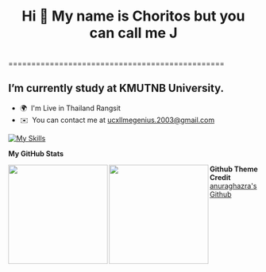 
<h1 align="center"> Hi 👋 My name is Choritos but you can call me J </h1> <br>
===============================================

I’m currently study at KMUTNB University.
-----------------------------------------

* 🌍  I'm Live in Thailand Rangsit
* ✉️  You can contact me at [ucxllmegenius.2003@gmail.com](mailto:ucxllmegenius.2003@gmail.com)

[![My Skills](https://skillicons.dev/icons?i=js,html,css,cpp,figma,git,github,java,lua,mongodb,py)](https://skillicons.dev)


<b>My GitHub Stats</b>


<a href="https://github.com/anuraghazra/github-readme-stats">
  <p><img align="left" height=200 align="left" src="https://github-readme-stats.vercel.app/api?username=JohnEleanor" /></p>
</a>
<a href="https://github.com/anuraghazra/convoychat">
  <p><img align="left" height=200 align="center" src="https://github-readme-stats.vercel.app/api/top-langs?username=JohnEleanor&layout=compact&langs_count=8&card_width=320" /></p>
</a>

**Github Theme Credit**
[ anuraghazra's Github ](https://github.com/anuraghazra/github-readme-stats)


